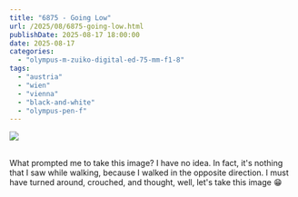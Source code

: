 ```yaml
---
title: "6875 - Going Low"
url: /2025/08/6875-going-low.html
publishDate: 2025-08-17 18:00:00
date: 2025-08-17
categories:
  - "olympus-m-zuiko-digital-ed-75-mm-f1-8"
tags:
  - "austria"
  - "wien"
  - "vienna"
  - "black-and-white"
  - "olympus-pen-f"
---
```

<div class="container">
<div class="center"><a target="_blank" href="https://d25zfm9zpd7gm5.cloudfront.net/1200x1200/2021/20210309_090508_lr.jpg"><img class="webfeedsFeaturedVisual" src="https://d25zfm9zpd7gm5.cloudfront.net/0600x0600/2021/20210309_090508_lr.jpg" /></a></div>
</div>
<br />

What prompted me to take this image? I have no idea. In
fact, it's nothing that I saw while walking, because I
walked in the opposite direction. I must have turned around,
crouched, and thought, well, let's take this image :grin:
